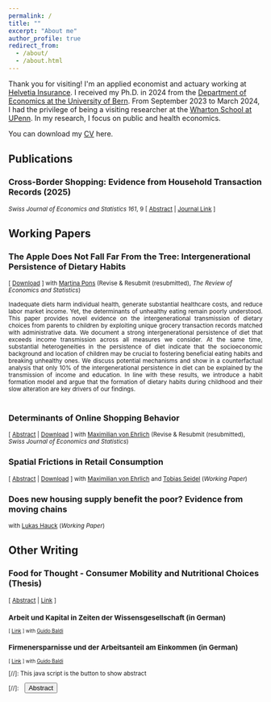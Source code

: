 ```yaml
---
permalink: /
title: ""
excerpt: "About me"
author_profile: true
redirect_from: 
  - /about/
  - /about.html
---
```


Thank you for visiting! I'm an applied economist and actuary working at <a href="https://helvetia.ch/">Helvetia Insurance</a>. I received my Ph.D. in 2024 from the <a href="https://www.vwi.unibe.ch/index_eng.html">Department of Economics at the University of Bern</a>. 
From September 2023 to March 2024, I had the privilege of being a visiting researcher at the <a href="https://real-estate.wharton.upenn.edu/">Wharton School at UPenn</a>. In my research, I focus on public and health economics.

You can download my <a href="https://frederickluser.github.io/files/resume_frederic_kluser.pdf" download>CV</a> here.

## Publications
### Cross-Border Shopping: Evidence from Household Transaction Records (2025)
<small><i>Swiss Journal of Economics and Statistics 161</i>, 9 [ <a href="#/" onclick="visib('crossborder')">Abstract</a> | <a href="https://doi.org/10.1186/s41937-025-00141-w" download>Journal Link</a> ] </small>
<div id="crossborder" style="display: none; height: auto; width: auto;text-align: justify; line-height: 1.2" ><small>
Cross-border shopping expands product variety and lowers prices for consumers in high-price countries, but it diminishes domestic tax revenues, reduces sales, and shifts demand away from local retailers. Exploiting Switzerland’s COVID-19-induced border closure as a natural experiment, I investigate the socioeconomic implications of cross-border shopping. Linking detailed grocery transaction records for 710,000 households to administrative data, I find that the border closure raises domestic grocery expenditures in border areas by an additional 10.4%. The benefits of cross-border shopping, however, are heterogeneous, and larger and lower-income households exhibit a particularly strong propensity to shop abroad. Based on these patterns, I estimate an annual loss of 1.5 billion Swiss francs in domestic grocery sales, equivalent to 3.8% of the total market.
</small><br><br/>
</div>

## Working Papers
### The Apple Does Not Fall Far From the Tree: Intergenerational Persistence of Dietary Habits <small></small>
<small>[ <a href="https://frederickluser.github.io/files/Intergenerational_Diet.pdf" download>Download</a> ] with <a href="https://martinapons.github.io/">Martina Pons</a> (Revise & Resubmit (resubmitted), <i>The Review of Economics and Statistics</i>)</small> 

<div style="height: auto; width: auto; text-align: justify; line-height: 1.2" ><small>
Inadequate diets harm individual health, generate substantial healthcare costs, and reduce labor market income. Yet, the determinants of unhealthy eating remain poorly understood. 
This paper provides novel evidence on the intergenerational transmission of dietary choices from parents to children by exploiting unique grocery transaction records matched with 
administrative data. We document a strong intergenerational persistence of diet that exceeds income transmission across all measures we consider. At the same time, substantial heterogeneities 
in the persistence of diet indicate that the socioeconomic background and location of children may be crucial to fostering beneficial eating habits and breaking unhealthy ones. We discuss 
potential mechanisms and show in a counterfactual analysis that only 10% of the intergenerational persistence in diet can be explained by the transmission of income and education. In 
line with these results, we introduce a habit formation model and argue that the formation of dietary habits during childhood and their slow alteration are key drivers of our findings.
</small><br><br/>
</div>

### Determinants of Online Shopping Behavior
<small>[ <a href="#/" onclick="visib('online')">Abstract</a> | <a href="https://frederickluser.github.io/files/Online_Shopping.pdf" download>Download</a> ] with <a href="https://maxvehrlich.ch/">Maximilian von Ehrlich</a> (Revise & Resubmit (resubmitted), <i>Swiss Journal of Economics and Statistics</i>)</small>

<div id="online" style="display: none; height: auto; width: auto;text-align: justify; line-height: 1.2" ><small>
This paper examines the unintended effects of public policy measures and social dynamics
on e-commerce adoption, using a comprehensive dataset of household-level transactions at
Switzerland’s largest retailer matched to administrative registers. First, we study how the
COVID-19 pandemic and temporary policy measures impacted the adoption of online grocery
shopping in Switzerland and we document a substantial increase in online expenditures. This
shift is heterogeneous: younger, larger, and richer households, as well as those with limited
local store access, are particularly responsive. Moreover, we find that stricter mitigation
policies intensify online usage. Second, we analyze the role of social networks in accelerating
e-commerce diffusion. We highlight strong peer effects: within multi-generational families
and among neighbors, the adoption of online shopping by one household significantly raises
the likelihood of adoption by others. These findings underscore the impact of policy measures
and the importance of social networks in shaping digital consumption behavior.
</small><br><br/>
</div>

### Spatial Frictions in Retail Consumption
<small>[ <a href="#/" onclick="visib('consumption')">Abstract</a> | <a href="https://frederickluser.github.io/files/Spatial_Consumption_Frictions.pdf" download>Download</a> ] with <a href="https://maxvehrlich.ch/">Maximilian von Ehrlich</a> and <a href="https://sites.google.com/site/tobiasseideluni/home-1">Tobias Seidel</a> (<i>Working Paper</i>)</small>

<div id="consumption" style="display: none; height: auto; width: auto;text-align: justify; line-height: 1.2" ><small>
This paper analyzes spatial consumption frictions by estimating the causal effect of store openings on individual shopping behavior. To this end, we combine unique household-store-linked transaction data with administrative data on income and other socio-demographics. Our findings reveal that spatial frictions significantly influence shopping behavior, with the distance elasticity of expenditures and number of visits being approximately 0.15. Our estimates suggests that consumption areas extend to about 10-20 minutes of travel time, depending on household type. Traditional gravity estimates are shown to be considerably biased due to the endogenous nature of store locations. By combining distance elasticities with a simple model of shopping behavior, we derive store-specific attraction parameters and compute a measure of local grocery market access. Market access varies significantly across different locations, and consistent with spatial equilibrium theory, this variation is reflected in local rents. Consumption frictions are more pronounced for older and smaller households and vary with income, primarily in non-urban areas. Overall, spatial variations in market access are more significant than spatial dispersion in income. Combined with the positive correlation between income and market access, this suggests an important role for real income disparities.
</small><br><br/>
</div>

### Does new housing supply benefit the poor? Evidence from moving chains
<small> with <a href="https://www.linkedin.com/in/lukas-hauck-990091261/?originalSubdomain=ch">Lukas Hauck</a> (<i>Working Paper</i>)</small>

## Other Writing

### Food for Thought - Consumer Mobility and Nutritional Choices (Thesis)
<small>[ <a href="#/" onclick="visib('thesis')">Abstract</a> | <a href="https://boristheses.unibe.ch/5469/" download>Link</a> ] 
<div id="thesis" style="display: none; height: auto; width: auto;text-align: justify; line-height: 1.2" ><small>
This thesis includes three papers investigating different dimensions of consumer behavior in Switzerland within the fields of urban and health economics: eating patterns within families across generations, consumer mobility and grocery market access within cities, and shopping trips across national borders. Chapter One, titled The Apple Does Not Fall Far From the Tree: Intergenerational Persistence of Dietary Habits, studies the intergenerational persistence of healthy eating patterns. Chapter Two, titled Cross-Border Shopping: Evidence from Household Transaction Records, analyzes the consumers’ response to the COVID-19-induced national border closure in Switzerland. Chapter Three, titled Spatial Frictions in Retail Consumption, exploits supermarket openings to estimate distance decay functions and incorporates them into a simple framework of spatial shopping. Addressing these topics contributes to (i) the design of effective public health interventions and (ii) land-use restrictions and urban planning that account for the complexities of spatial consumer behavior.
</small><br><br/>
</div>

### Arbeit und Kapital in Zeiten der Wissensgesellschaft (in German)
<small>[ <a href="https://reatch.ch/publikationen/arbeit-und-kapital-in-zeiten-der-wissensgesellschaft" download>Link</a> ] with <a href="https://www.guidobaldi.ch/">Guido Baldi</a> </small>

### Firmenersparnisse und der Arbeitsanteil am Einkommen (in German)
<small>[ <a href="https://www.econstor.eu/handle/10419/193691" download>Link</a> ]  with <a href="https://www.guidobaldi.ch/">Guido Baldi</a> </small>

[//]: This java script is the button to show abstract
<script>
 function visib(id) {
  var x = document.getElementById(id);
  if (x.style.display === "block") {
    x.style.display = "none";
  } else {
    x.style.display = "block";
  }
}
</script>

[//]:&emsp;<button onclick="visib('polariz')" class="btn btn--inverse btn--small">Abstract</button>


